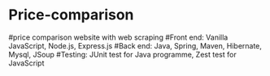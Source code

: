 # Price-comparison
#price comparison website with web scraping
#Front end: Vanilla JavaScript, Node.js, Express.js
#Back end:  Java, Spring, Maven, Hibernate, Mysql, JSoup
#Testing: JUnit test for Java programme, Zest test for JavaScript
